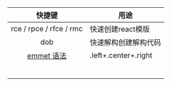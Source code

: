 |                          快捷键                           | 用途                 |
| :-------------------------------------------------------: | -------------------- |
|                  rce / rpce / rfce / rmc                  | 快速创建react模版    |
|                            dob                            | 快速解构创建解构代码 |
| [emmet 语法](https://docs.emmet.io/abbreviations/syntax/) | .left+.center+.right |
|                                                           |                      |
|                                                           |                      |
|                                                           |                      |
|                                                           |                      |
|                                                           |                      |
|                                                           |                      |

